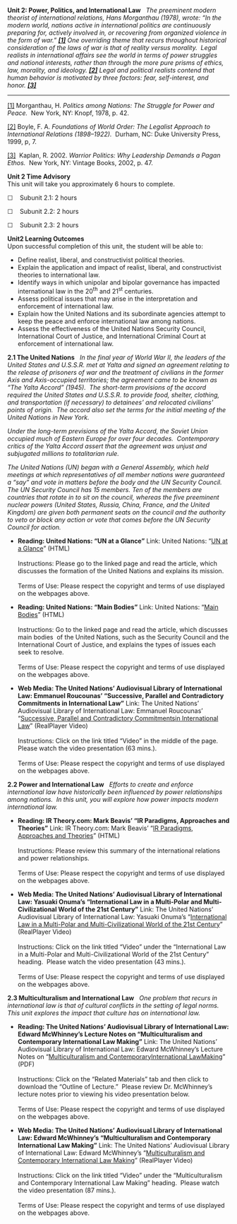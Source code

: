 **Unit 2: Power, Politics, and International Law** <span id="2"></span> 
*The preeminent modern theorist of international relations, Hans
Morganthau (1978), wrote: “In the modern world, nations active in
international politics are continuously preparing for, actively involved
in, or recovering from organized violence in the form of
war.” [**[1]**](#_ftn1) One overriding theme that recurs throughout
historical consideration of the laws of war is that of reality versus
morality.  Legal realists in international affairs see the world in
terms of power struggles and national interests, rather than through the
more pure prisms of ethics, law, morality, and
ideology. [**[2]**](#_ftn2) Legal and political realists contend that
human behavior is motivated by three factors: fear, self-interest, and
honor. [**[3]**](#_ftn3)*  

  

------------------------------------------------------------------------

[[1]](#_ftnref1) Morganthau, H. *Politics among Nations: The Struggle
for Power and Peace.*  New York, NY: Knopf, 1978, p. 42.

[[2]](#_ftnref2) Boyle, F. A. *Foundations of World Order: The Legalist
Approach to International Relations (1898–1922).*  Durham, NC: Duke
University Press, 1999, p, 7.

[[3]](#_ftnref3)  Kaplan, R. 2002. *Warrior Politics: Why Leadership
Demands a Pagan Ethos.*  New York, NY: Vintage Books, 2002, p. 47.

**Unit 2 Time Advisory**  
This unit will take you approximately 6 hours to complete.   
  
 ☐    Subunit 2.1: 2 hours  
  
 ☐    Subunit 2.2: 2 hours  
  
 ☐    Subunit 2.3: 2 hours

**Unit2 Learning Outcomes**  
Upon successful completion of this unit, the student will be able to:  
-   Define realist, liberal, and constructivist political theories.
-   Explain the application and impact of realist, liberal, and
    constructivist theories to international law.
-   Identify ways in which unipolar and bipolar governance has impacted
    international law in the 20<sup>th</sup> and 21<sup>st</sup>
    centuries.
-   Assess political issues that may arise in the interpretation and
    enforcement of international law.
-   Explain how the United Nations and its subordinate agencies attempt
    to keep the peace and enforce international law among nations.
-   Assess the effectiveness of the United Nations Security Council,
    International Court of Justice, and International Criminal Court at
    enforcement of international law.

**2.1 The United Nations** <span id="2.1"></span> 
*In the final year of World War II, the leaders of the United States and
U.S.S.R. met at Yalta and signed an agreement relating to the release of
prisoners of war and the treatment of civilians in the former Axis and
Axis-occupied territories; the agreement came to be known as “The Yalta
Accord” (1945).  The short-term provisions of the accord required the
United States and U.S.S.R. to provide food, shelter, clothing, and
transportation (if necessary) to detainees’ and relocated civilians’
points of origin.  The accord also set the terms for the initial meeting
of the United Nations in New York.*  
  
 *Under the long-term previsions of the Yalta Accord, the Soviet Union
occupied much of Eastern Europe for over four decades.  Contemporary
critics of the Yalta Accord assert that the agreement was unjust and
subjugated millions to totalitarian rule.*  
  
 *The United Nations (UN) began with a General Assembly, which held
meetings at which representatives of all member nations were guaranteed
a “say” and vote in matters before the body and the UN Security
Council.  The UN Security Council has 15 members. Ten of the members are
countries that rotate in to sit on the council, whereas the five
preeminent nuclear powers (United States, Russia, China, France, and the
United Kingdom) are given both permanent seats on the council and the
authority to veto or block any action or vote that comes before the UN
Security Council for action.*

-   **Reading: United Nations: “UN at a Glance”**
    Link: United Nations: “[UN at a
    Glance](http://www.un.org/en/aboutun/index.shtml)” (HTML)  
        
     Instructions: Please go to the linked page and read the article,
    which discusses the formation of the United Nations and explains its
    mission.  
        
     Terms of Use: Please respect the copyright and terms of use
    displayed on the webpages above.

-   **Reading: United Nations: “Main Bodies”**
    Link: United Nations: “[Main
    Bodies](http://www.un.org/en/mainbodies/)” (HTML)  
        
     Instructions: Go to the linked page and read the article, which
    discusses main bodies  of the United Nations, such as the Security
    Council and the International Court of Justice, and explains the
    types of issues each seek to resolve.  
        
     Terms of Use: Please respect the copyright and terms of use
    displayed on the webpages above.

-   **Web Media: The United Nations’ Audiovisual Library of
    International Law: Emmanuel Roucounas’ “Successive, Parallel and
    Contradictory Commitments in International Law”**
    Link: The United Nations’ Audiovisual Library of International Law:
    Emmanuel Roucounas’ “[Successive, Parallel and Contradictory
    Commitments](http://untreaty.un.org/cod/avl/ls/Roucounas_IL.html)[in
    International
    Law](http://untreaty.un.org/cod/avl/ls/Roucounas_IL.html)”
    (RealPlayer Video)  
        
     Instructions: Click on the link titled “Video” in the middle of the
    page.  Please watch the video presentation (63 mins.).  
        
     Terms of Use: Please respect the copyright and terms of use
    displayed on the webpages above.

**2.2 Power and International Law** <span id="2.2"></span> 
*Efforts to create and enforce international law have historically been
influenced by power relationships among nations.  In this unit, you will
explore how power impacts modern international law.*

-   **Reading: IR Theory.com: Mark Beavis’ “IR Paradigms, Approaches and
    Theories”**
    Link: IR Theory.com: Mark Beavis’ “[IR Paradigms, Approaches and
    Theories](http://www.irtheory.com/know.htm)” (HTML)  
        
     Instructions: Please review this summary of the international
    relations and power relationships.  
        
     Terms of Use: Please respect the copyright and terms of use
    displayed on the webpages above.

-   **Web Media: The United Nations’ Audiovisual Library of
    International Law: Yasuaki Onuma’s “International Law in a
    Multi-Polar and Multi-Civilizational World of the 21st Century”**
    Link: The United Nations’ Audiovisual Library of International Law:
    Yasuaki Onuma’s “[International Law in a Multi-Polar and
    Multi-Civilizational World of the 21st
    Century](https://web.archive.org/web/20131109205152/http://untreaty.un.org/cod/avl/ls/Onuma_IL.html)”
    (RealPlayer Video)  
        
     Instructions: Click on the link titled “Video” under the
    “International Law in a Multi-Polar and Multi-Civilizational World
    of the 21st Century” heading.  Please watch the video presentation
    (43 mins.).  
        
     Terms of Use: Please respect the copyright and terms of use
    displayed on the webpages above.

**2.3 Multiculturalism and International Law** <span id="2.3"></span> 
*One problem that recurs in international law is that of cultural
conflicts in the setting of legal norms.  This unit explores the impact
that culture has on international law.*

-   **Reading: The United Nations’ Audiovisual Library of International
    Law: Edward McWhinney’s Lecture Notes on “Multiculturalism and
    Contemporary International Law Making”**
    Link: The United Nations’ Audiovisual Library of International Law:
    Edward McWhinney’s Lecture Notes on “[Multiculturalism and
    Contemporary](http://untreaty.un.org/cod/avl/ls/McWhinney_IL.html)[International
    LawMaking](http://untreaty.un.org/cod/avl/ls/McWhinney_IL.html)”
    (PDF)  
        
     Instructions: Click on the “Related Materials” tab and then click
    to download the “Outline of Lecture.”  Please review Dr. McWhinney’s
    lecture notes prior to viewing his video presentation below.  
        
     Terms of Use: Please respect the copyright and terms of use
    displayed on the webpages above.

-   **Web Media: The United Nations’ Audiovisual Library of
    International Law: Edward McWhinney’s “Multiculturalism and
    Contemporary International Law Making”**
    Link: The United Nations’ Audiovisual Library of International Law:
    Edward McWhinney’s “[Multiculturalism and Contemporary International
    Law Making](http://untreaty.un.org/cod/avl/ls/McWhinney_IL.html)”
    (RealPlayer Video)  
        
     Instructions: Click on the link titled “Video” under the
    “Multiculturalism and Contemporary International Law Making”
    heading.  Please watch the video presentation (87 mins.).  
        
     Terms of Use: Please respect the copyright and terms of use
    displayed on the webpages above.


